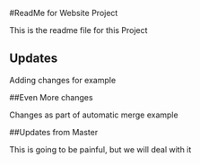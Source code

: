 #ReadMe for Website Project

This is the readme file for this Project

## Updates

Adding changes for example

##Even More changes

Changes as part of automatic merge example

##Updates from Master

This is going to be painful, but we will deal with it

